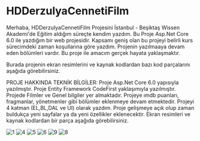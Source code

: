 # HDDerzulyaCennetiFilm

Merhaba,  HDDerzulyaCennetiFilm Projesini İstanbul - Beşiktaş Wissen Akademi'de Eğitim aldığım süreçte kendim yazdım. Bu Proje Asp.Net Core 6.0 ile yazdığım bir web projesidir. Kapsamı geniş olan bu projeyi belirli kurs sürecimdeki zaman koşullarına göre yazdım. Projenin yazılmaaya devam eden bölümleri vardır. Bu proje ile amacım gerçek hayata yaklaşmaktır.

Burada projenin ekran resimlerini ve kaynak kodlardan bazı kod parçalarını aşağıda görebilirsiniz.

PROJE HAKKINDA TEKNİK BİLGİLER: Proje Asp.Net Core 6.0 yapısıyla yazılmıştır. Proje Entity Framework CodeFirst yaklaşımıyla yazılmıştır. Projede Filmler ve Genel bilgiler yer almaktadır. Projeye ımdb puanları, fragmanlar, yönetmenler gibi bölümler eklenmeye devam etmektedir.  Projeyi 4 katman (EL,BL,DAL ve UI) olarak yazdım. Proje gelişmeye açık olup zaman buldukça yeni sayfalar ya da yeni özellikler eklenecektir. Ekran resimleri ve kaynak kodlardan bir parça aşağıda görebilirsiniz.


![1](https://user-images.githubusercontent.com/120444778/224565341-d0845d30-bd6b-4425-92e2-a76e307e4a9f.png)
![4](https://user-images.githubusercontent.com/120444778/224565354-23355521-4fdf-48c7-b728-2290078c9df7.png)
![5](https://user-images.githubusercontent.com/120444778/224565362-32935d57-13b2-44bd-96a6-b257382c08d6.png)
![6](https://user-images.githubusercontent.com/120444778/224565369-2ce45914-9624-428c-8406-aceb6e5d7761.png)
![9](https://user-images.githubusercontent.com/120444778/224565377-366775bf-ec0b-4194-936a-d9f2e5c210b6.png)
![8](https://user-images.githubusercontent.com/120444778/224565379-5b024f91-87f0-4eca-875d-999889229e99.png)
